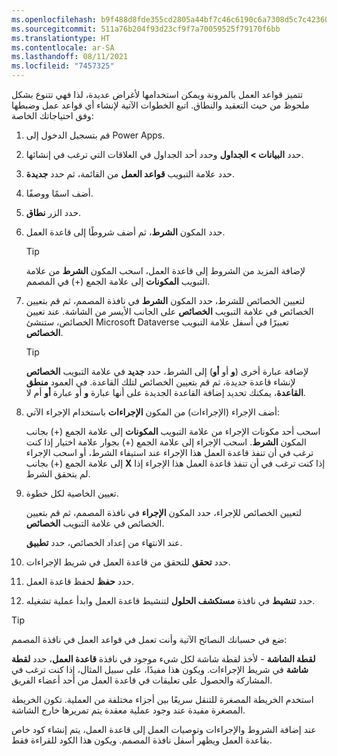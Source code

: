 ```yaml
---
ms.openlocfilehash: b9f488d8fde355cd2805a44bf7c46c6190c6a7308d5c7c42360a0f0af83635d2
ms.sourcegitcommit: 511a76b204f93d23cf9f7a70059525f79170f6bb
ms.translationtype: HT
ms.contentlocale: ar-SA
ms.lasthandoff: 08/11/2021
ms.locfileid: "7457325"
---
```

تتميز قواعد العمل بالمرونة ويمكن استخدامها لأغراض عديدة، لذا فهي تتنوع بشكل ملحوظ من حيث التعقيد والنطاق. اتبع الخطوات الآتية لإنشاء أي قواعد عمل وضبطها وفق احتياجاتك الخاصة:

1.  قم بتسجيل الدخول إلى Power Apps.

2.  حدد **البيانات > الجداول** وحدد أحد الجداول في العلاقات التي ترغب في إنشائها.

3.  حدد علامة التبويب **قواعد العمل** من القائمة، ثم حدد **جديدة**.

4.  أضف اسمًا ووصفًا.

5.  حدد الزر **نطاق**.

6.  حدد المكون **الشرط**، ثم أضف شروطًا إلى قاعدة العمل.

    > [!TIP]
    > لإضافة المزيد من الشروط إلى قاعدة العمل، اسحب المكون **الشرط** من علامة التبويب **المكونات** إلى علامة الجمع (+) في المصمم.

7.  لتعيين الخصائص للشرط، حدد المكون **الشرط** في نافذة المصمم، ثم قم بتعيين الخصائص في علامة التبويب **الخصائص** على الجانب الأيسر من الشاشة. عند تعيين الخصائص، ستنشئ Microsoft Dataverse تعبيرًا في أسفل علامة التبويب **الخصائص**.

    > [!TIP]
    > لإضافة عبارة أخرى (**و** أو **أو**) إلى الشرط، حدد **جديد** في علامة التبويب **الخصائص** لإنشاء قاعدة جديدة، ثم قم بتعيين الخصائص لتلك القاعدة. في العمود **منطق القاعدة**، يمكنك تحديد إضافة القاعدة الجديدة على أنها عبارة **و** أو عبارة **أو** أم لا.

8.  أضف الإجراء (الإجراءات) من المكون **الإجراءات** باستخدام الإجراء الآتي:

    اسحب أحد مكونات الإجراء من علامة التبويب **المكونات** إلى علامة الجمع (+) بجانب المكون **الشرط**. اسحب الإجراء إلى علامة الجمع (+) بجوار علامة اختيار إذا كنت ترغب في أن تنفذ قاعدة العمل هذا الإجراء عند استيفاء الشرط، أو اسحب الإجراء إلى علامة الجمع (+) بجانب **X** إذا كنت ترغب في أن تنفذ قاعدة العمل هذا الإجراء إذا لم يتحقق الشرط.

9.  تعيين الخاصية لكل خطوة.

    لتعيين الخصائص للإجراء، حدد المكون **الإجراء** في نافذة المصمم، ثم قم بتعيين الخصائص في علامة التبويب **الخصائص**.
    
    عند الانتهاء من إعداد الخصائص، حدد **تطبيق**.

10. حدد **تحقق** للتحقق من قاعدة العمل في شريط الإجراءات.

11. حدد **حفظ** لحفظ قاعدة العمل.

12. حدد **تنشيط** في نافذة **مستكشف الحلول** لتنشيط قاعدة العمل وابدأ عملية تشغيله.

> [!TIP]
> ضع في حسبانك النصائح الآتية وأنت تعمل في قواعد العمل في نافذة المصمم:
>
> **لقطة الشاشة** - لأخذ لقطة شاشة لكل شيء موجود في نافذة **قاعدة العمل**، حدد **لقطة شاشة** في شريط الإجراءات. ويكون هذا مفيدًا، على سبيل المثال، إذا كنت ترغب في المشاركة والحصول على تعليقات في قاعدة العمل من أحد أعضاء الفريق.
>
> استخدم الخريطة المصغرة للتنقل سريعًا بين أجزاء مختلفة من العملية. تكون الخريطة المصغرة مفيدة عند وجود عملية معقدة يتم تمريرها خارج الشاشة.
>
> عند إضافة الشروط والإجراءات وتوصيات العمل إلى قاعدة العمل، يتم إنشاء كود خاص بقاعدة العمل ويظهر أسفل نافذة المصمم. ويكون هذا الكود للقراءة فقط.
